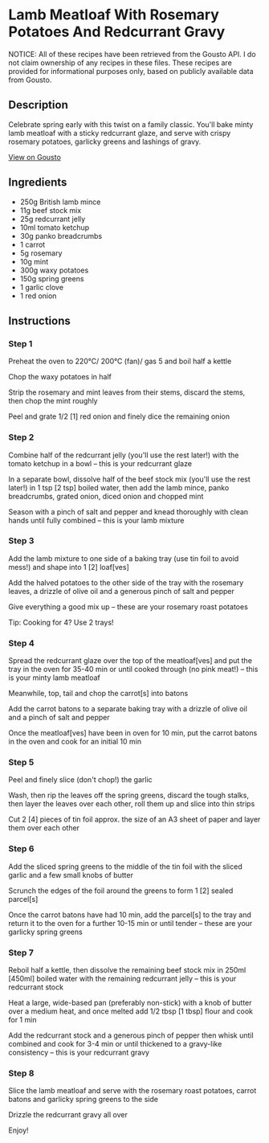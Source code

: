 # Lamb Meatloaf With Rosemary Potatoes And Redcurrant Gravy

NOTICE: All of these recipes have been retrieved from the Gousto API. I do not claim ownership of any recipes in these files. These recipes are provided for informational purposes only, based on publicly available data from Gousto.

## Description

Celebrate spring early with this twist on a family classic. You'll bake minty lamb meatloaf with a sticky redcurrant glaze, and serve with crispy rosemary potatoes, garlicky greens and lashings of gravy. 

[View on Gousto](https://www.gousto.co.uk/recipes/cookbook/minty-lamb-meatloaf-rosemary-roasts-gravy)

## Ingredients

- 250g British lamb mince
- 11g beef stock mix
- 25g redcurrant jelly
- 10ml tomato ketchup
- 30g panko breadcrumbs
- 1 carrot
- 5g rosemary
- 10g mint
- 300g waxy potatoes
- 150g spring greens
- 1 garlic clove
- 1 red onion

## Instructions


### Step 1

Preheat the oven to 220°C/ 200°C (fan)/ gas 5 and boil half a kettle

Chop the waxy potatoes in half

Strip the rosemary and mint leaves from their stems, discard the stems, then chop the mint roughly

Peel and grate 1/2<span class="text-danger"> [1]</span> red onion and finely dice the remaining onion


### Step 2

Combine half of the redcurrant jelly (you'll use the rest later!) with the tomato ketchup in a bowl – this is your redcurrant glaze

In a separate bowl, dissolve half of the beef stock mix (you'll use the rest later!) in 1 tsp <span class="text-danger">[2 tsp]</span> boiled water, then add the lamb mince, panko breadcrumbs, grated onion, diced onion and chopped mint

Season with a pinch of salt and pepper and knead thoroughly with clean hands until fully combined – this is your lamb mixture


### Step 3

Add the lamb mixture to one side of a baking tray (use tin foil to avoid mess!) and shape into 1 <span class="text-danger">[2] </span>loaf<span class="text-danger">[ves]</span>

Add the halved potatoes to the other side of the tray with the rosemary leaves, a drizzle of olive oil and a generous pinch of salt and pepper

Give everything a good mix up – these are your rosemary roast potatoes

Tip: Cooking for 4? Use 2 trays!


### Step 4

Spread the redcurrant glaze over the top of the meatloaf<span class="text-danger">[ves]</span> and put the tray in the oven for 35-40 min or until cooked through (no pink meat!) – this is your minty lamb meatloaf

Meanwhile, top, tail and chop the carrot<span class="text-danger">[s]</span> into batons

Add the carrot batons to a separate baking tray with a drizzle of olive oil and a pinch of salt and pepper

Once the meatloaf<span class="text-danger">[ves]</span> have been in oven for 10 min, put the carrot batons in the oven and cook for an initial 10 min


### Step 5

Peel and finely slice (don't chop!) the garlic

Wash, then rip the leaves off the spring greens, discard the tough stalks, then layer the leaves over each other, roll them up and slice into thin strips

Cut 2<span class="text-danger"> [4]</span> pieces of tin foil approx. the size of an A3 sheet of paper and layer them over each other


### Step 6

Add the sliced spring greens to the middle of the tin foil with the sliced garlic and a few small knobs of butter

Scrunch the edges of the foil around the greens to form 1 <span class="text-danger">[2]</span> sealed parcel<span class="text-danger">[s]</span>

Once the carrot batons have had 10 min, add the parcel<span class="text-danger">[s]</span> to the tray and return it to the oven for a further 10-15 min or until tender – these are your garlicky spring greens


### Step 7

Reboil half a kettle, then dissolve the remaining beef stock mix in 250ml <span class="text-danger">[450ml]</span> boiled water with the remaining redcurrant jelly – this is your redcurrant stock

Heat a large, wide-based pan (preferably non-stick) with a knob of butter over a medium heat, and once melted add 1/2 tbsp<span class="text-danger"> [1 tbsp]</span> flour and cook for 1 min

Add the redcurrant stock and a generous pinch of pepper then whisk until combined and cook for 3-4 min or until thickened to a gravy-like consistency – this is your redcurrant gravy

### Step 8

Slice the lamb meatloaf and serve with the rosemary roast potatoes, carrot batons and garlicky spring greens to the side

Drizzle the redcurrant gravy all over

Enjoy!

